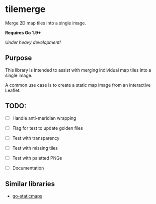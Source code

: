 # tilemerge
Merge 2D map tiles into a single image.

**Requires Go 1.9+**

*Under heavy development!*

## Purpose
This library is intended to assist with merging individual map tiles into a single image.

A common use case is to create a static map image from an interactive Leaflet.


## TODO:
* [ ] Handle anti-meridian wrapping
* [ ] Flag for test to update golden files
* [ ] Test with transparency
* [ ] Test with missing tiles
* [ ] Test with paletted PNGs
* [ ] Documentation



## Similar libraries
* [go-staticmaps](https://github.com/flopp/go-staticmaps)
